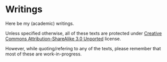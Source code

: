 Writings
========

Here be my (academic) writings.

Unless specified otherwise, all of these texts are protected under [Creative Commons Attribution-ShareAlike 3.0 Unported](http://creativecommons.org/licenses/by-sa/3.0/) license.

However, while quoting/refering to any of the texts, please remember that most of these are work-in-progress.

